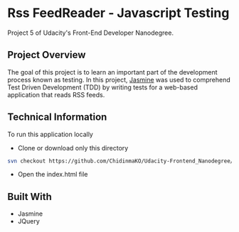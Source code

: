 # Rss FeedReader - Javascript Testing

Project 5 of Udacity's Front-End Developer Nanodegree.


## Project Overview

The goal of this project is to learn an important part of the development process known as testing.
In this project, [Jasmine](http://jasmine.github.io/) was used to comprehend Test Driven Development (TDD) by writing tests for a web-based application that reads RSS feeds.


## Technical Information

To run this application locally

* Clone or download only this directory

```sh
svn checkout https://github.com/ChidinmaKO/Udacity-Frontend_Nanodegree/trunk/Project-5-feedreader
```

* Open the index.html file

## Built With

* Jasmine
* JQuery


